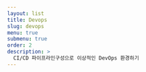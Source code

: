 ```yaml
---
layout: list
title: Devops
slug: devops
menu: true
submenu: true
order: 2
description: >
  CI/CD 파이프라인구성으로 이상적인 DevOps 환경하기
---
```

